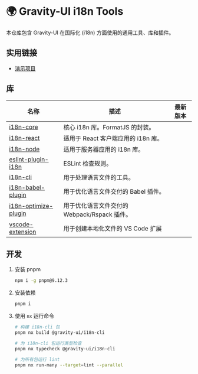 # 🌍 Gravity-UI i18n Tools

本仓库包含 Gravity-UI 在国际化 (i18n) 方面使用的通用工具、库和插件。

## 实用链接

- [演示项目](./example/README.md)

## 库

| 名称                                                    | 描述                                                         | 最新版本                                                |
|-------------------------------------------------------------|------------------------------------------------------------------|----------------------------------------------------------------|
| [i18n-core](./packages/i18n-core/README.md)                 | 核心 i18n 库。FormatJS 的封装。                          |  |
| [i18n-react](./packages/i18n-react/README.md)               | 适用于 React 客户端应用的 i18n 库。              |  |
| [i18n-node](./packages/i18n-node/README.md)                 | 适用于服务器应用的 i18n 库。                        |  |
| [eslint-plugin-i18n](./packages/eslint-plugin-i18n/README.md) | ESLint 检查规则。                                       |  |
| [i18n-cli](./packages/i18n-cli/README.md)                   | 用于处理语言文件的工具。                   |  |
| [i18n-babel-plugin](./packages/i18n-babel-plugin/README.md) | 用于优化语言文件交付的 Babel 插件。           |  |
| [i18n-optimize-plugin](./packages/i18n-optimize-plugin/README.md) | 用于优化语言文件交付的 Webpack/Rspack 插件。 |  |
| [vscode-extension](./packages/vscode-extension/README.md) | 用于创建本地化文件的 VS Code 扩展 | |

## 开发

1. 安装 pnpm

    ```bash
    npm i -g pnpm@9.12.3
    ```

1. 安装依赖

    ```bash
    pnpm i
    ```

1. 使用 `nx` 运行命令

    ```bash
    # 构建 i18n-cli 包
    pnpm nx build @gravity-ui/i18n-cli

    # 为 i18n-cli 包运行类型检查
    pnpm nx typecheck @gravity-ui/i18n-cli

    # 为所有包运行 lint
    pnpm nx run-many --target=lint --parallel
    ```